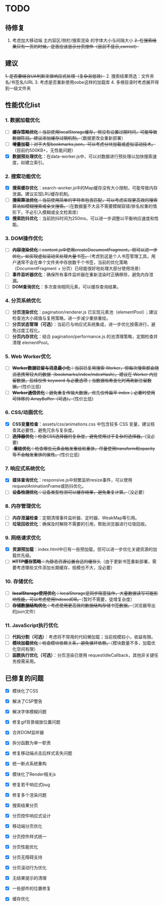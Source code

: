 # TODO

## 待修复
1. 考虑加大移动端 主内容区/侧栏/搜索渲染 的字体大小与间隔大小
~~2. 在搜索结果只有一页的时候，是否应该显示分页控件（目前不显示,correct）~~

## 建议
~~1. 是否要结合UA判断来做响应式处理（复杂且低效）~~
2. 搜索结果筛选：文件夹名/书签名/URL
3. 考虑是否重新使用oobe这样的加载库
4. 多根目录时考虑展开得到一级文件夹

## 性能优化list

### 1. 数据加载优化
- [ ] ~~**缓存策略优化**：当前使用localStorage缓存，但没有设置过期时间，可能导致数据陈旧。建议添加缓存过期机制。~~（数据更改会重新部署）
- [ ] ~~**增量加载**：对于大型bookmarks.json，可以考虑分块加载或虚拟滚动技术。~~（目前约500KB+，无性能问题）
- [x] **数据预处理优化**：在data-worker.js中，可以对数据进行预处理以加快搜索速度，如建立索引。

### 2. 搜索功能优化
- [x] **搜索缓存优化**：search-worker.js中的Map缓存没有大小限制，可能导致内存泄漏。建议实现LRU缓存机制。
- [ ] ~~**搜索算法优化**：当前使用简单的字符串包含匹配，可以考虑实现更高效的搜索算法如模糊搜索或全文搜索。~~（在数据量不大且不需要模糊容错/排名权重的情形下，不必引入模糊或全文检索库）
- [x] **搜索防抖优化**：当前防抖时间为250ms，可以进一步调整以平衡响应速度和性能。

### 3. DOM操作优化
- [ ] ~~**内容渲染优化**：content.js中使用createDocumentFragment，但可以进一步优化，如实现虚拟滚动来处理大量书签。~~（考虑到这是个人书签管理工具，用户通常不会在单个文件夹中存放数千个书签，当前的优化策略（DocumentFragment + 分页）已经能很好地处理大部分使用场景）
- [ ] **事件监听器优化**：确保所有事件监听器在重新渲染时正确移除，避免内存泄漏。
- [ ] **DOM查询优化**：多次查询相同元素，可以缓存查询结果。

### 4. 分页系统优化
- [ ] **分页渲染优化**：pagination/renderer.js 已实现元素池（elementPool）；建议检查池大小阈值与复用策略，进一步减少重排重绘。
- [ ] **分页状态管理（可选）**：当前已与响应式系统集成，进一步优化按需进行，避免过度工程化。
- [ ] **分页内存优化**：结合 pagination/performance.js 的池清理策略，定期检查并清理 elementPool。

### 5. Web Worker优化
- [ ] ~~**Worker数据驻留与消息最小化**：当前已复用搜索 Worker，但每次搜索都会随消息携带较大的数据（bookmarks/index/indexHash）。建议在 Worker 内驻留数据，后续仅传 keyword 与必要选项；当数据哈希变化时再刷新驻留数据。~~(性价比低)
- [ ] ~~**Worker通信优化**：避免重复传输大数据，优先仅传扁平 index；必要时使用可转移的 ArrayBuffer（可选）。~~(性价比低)

### 6. CSS/动画优化
- [x] **CSS变量检查**：assets/css/animations.css 中包含较多 CSS 变量，建议核查其必要性，避免冗余与复杂度。
- [ ] ~~**选择器优化**：检查CSS选择器的复杂度，避免使用过于复杂的选择器。~~(没必要)
- [ ] ~~.**重绘优化**：检查哪些元素会触发重绘和重排，尽量使用transform和opacity等不会触发重排的属性。~~(性价比低)

### 7. 响应式系统优化
- [x] **媒体查询优化**：responsive.js中频繁监听resize事件，可以使用requestAnimationFrame或防抖优化。
- [ ] ~~**设备检测优化**：设备类型检测可以缓存结果，避免重复计算。~~（没必要）

### 8. 内存管理优化
- [ ] **内存泄漏检查**：定期清理事件监听器、定时器、WeakMap等引用。
- [ ] **垃圾回收优化**：确保及时解除不需要的引用，帮助浏览器进行垃圾回收。

### 9. 网络请求优化
- [x] **资源预加载**：index.html中已有一些预加载，但可以进一步优化关键资源的加载优先级。
- [ ] ~~**HTTP缓存策略**：为静态资源设置合适的缓存头~~（由于更新书签重新部署，需要考虑哪些文件添加长期缓存，规模也不大，没必要）

### 10. 存储优化
- [ ] ~~**localStorage使用优化**：localStorage是同步阻塞操作，大量数据读写可能影响性能，可以考虑使用IndexedDB。~~（暂时不需要，徒增复杂度）
- [ ] ~~**存储数据结构优化**：考虑使用更高效的数据结构存储书签数据。~~（浏览器导出的json文件）

### 11. JavaScript执行优化
- [ ] **代码分割（可选）**：考虑将不常用的代码懒加载；当前规模较小，收益有限。
- [ ] ~~**模块加载优化**：检查模块依赖关系，避免循环依赖。~~（模块数量不多，加载优化空间有限）
- [ ] **函数执行优化（可选）**：分页渲染已使用 requestIdleCallback，其他非关键任务按需采用。

## 已修复的问题

- [x] 模块化了CSS

- [x] 解决了CSP警告

- [x] 解决字体模糊问题

- [x] 修复gif背景缩放位置问题

- [x] 合并DOM监听器

- [x] 拆分函数为单一职责

- [x] 修复移动端点击后样式丢失问题

- [x] 统一断点系统重构

- [x] 模块化了Render相关js

- [x] 修复若干响应式bug

- [x] 修复多个渲染问题

- [x] 搜索结果分页

- [x] 分页控件响应式设计

- [x] 移动端分页优化

- [x] 分页控件样式统一

- [x] 分页性能优化

- [x] 分页无障碍支持

- [x] 分页滚动行为优化

- [x] 无结果提示的清理

- [x] 一些部件的位置修复

- [x] 缓存优化